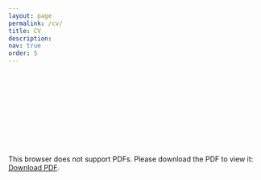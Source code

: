 ```yaml
---
layout: page
permalink: /cv/
title: CV
description: 
nav: true
order: 5
---
```


<div style="margin-left: auto;margin-right: auto;">
    <object data="..\assets\pdf\Ajna_F_Kertesz_CV_2021.pdf" type="application/pdf" width="825px" height="1175px">
        <embed src="..\assets\pdf\Ajna_F_Kertesz_CV_2021.pdf">
            <p>This browser does not support PDFs. Please download the PDF to view it: <a href="assets\pdf\Ajna_F_Kertesz_CV_2021.pdf">Download PDF</a>.</p>
        </embed>
    </object>
</div>